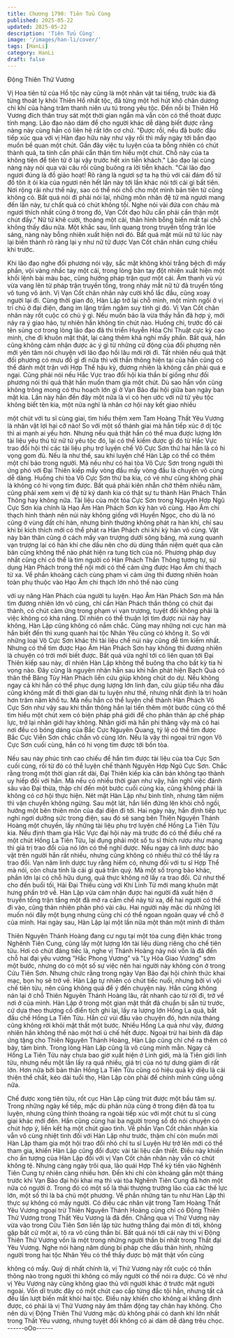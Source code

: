 ```yaml
---
title: Chương 1790: Tiên Tửu Cùng
published: 2025-05-22
updated: 2025-05-22
description: 'Tiên Tửu Cùng'
image: '/images/han-li/cover/'
tags: [HanLi]
category: HanLi
draft: false
---
```


Động Thiên Thử Vương

Vị Hoa tiên tử của Hồ tộc này cũng là một nhân vật tai tiếng,
trước kia đã từng thoát ly khỏi Thiên Hồ nhất tộc, đã từng một hơi
hút khô chân dương chi khí của hàng trăm thanh niên ưu tú trong
yêu tộc. Đến nỗi bị Thiên Hồ Vương đích thân truy sát một thời
gian ngắn mà vẫn còn có thể thoát được tính mạng.
Lão đạo nào dám để cho người khác dễ dàng biết được rằng
nàng này cùng hắn có liên hệ rất lớn cơ chứ.
"Được rồi, nếu đã bước đầu tiếp xúc qua với vị Hàn đạo hữu này
như vậy rồi thì mấy ngày tới bần đạo muốn bế quan một chút.
Gần đây việc tu luyện của ta bỗng nhiên có chút thành quả, ta
tính cẩn phải cẩn thận tìm hiểu một chút. Chỗ này của ta không
tiện để tiên tử ở lại vậy trước hết xin tiễn khách." Lão đạo lại cùng
nàng này nói qua vài câu rồi cũng buông ra lời tiễn khách.
"Cái lão đạo ngươi đúng là đồ giảo hoạt! Rõ ràng là ngươi sợ ta
hạ thủ với cái đám đồ tử đồ tôn ít ỏi kia của ngươi nên hết lần này
tới lần khác nói tới cái gì bất tiên. Nơi rộng rãi như thế này, sao có
thể nói chỗ cho một mình bản tiên tử cũng không có. Bất quá nói
đi phải nói lại, những môn nhân đệ tử mà ngươi mang đến lần
này, tư chất quả có chút không tồi. Nghe nói vài đứa con cháu mà
ngươi thích nhất cũng ở trong đó, Vạn Cốt đạo hữu cần phải cẩn
thận một chút đấy." Nữ tử khẽ cười, thoáng một cái, thân hình
bỗng biến mất tại chỗ không thấy đâu nữa.
Một khắc sau, linh quang trong truyền tống trận lóe sáng, nàng
này bỗng nhiên xuất hiện nơi đó.
Bất quá mặt mũi nữ tử lúc này lại biến thành rõ ràng lại y như nữ
tử được Vạn Cốt chân nhân cưng chiều khi trước.

Khi lão đạo nghe đối phương nói vậy, sắc mặt không khỏi trắng
bệch đi mấy phần, vội vàng nhấc tay một cái, trong lòng bàn tay
đột nhiên xuất hiện một khối lệnh bài màu bạc, cũng hướng pháp
trận quơ một cái.
Âm thanh vù vù vừa vang lên từ pháp trận truyền tống, trong nháy
mắt nữ tử đã truyền tống vô tung vô ảnh.
Vị Vạn Cốt chân nhân này cười khổ lắc đầu, cũng xoay người lại
đi.
Cùng thời gian đó, Hàn Lập trở lại chỗ mình, một mình ngồi ở vị
trí chủ ở đại điện, đang im lặng trầm ngâm suy tính gì đó.
Vị Vạn Cốt chân nhân này rốt cuộc có chủ ý gì.
Nếu muốn bảo là vừa thấy hắn đã hợp ý, mới nảy ra ý giao hảo,
tự nhiên hắn không tin chút nào.
Huống chi, trước đó cái tên sủng cơ trong lòng lão đạo đã thi triển
Huyễn Hóa Chi Thuật cực kỳ cao minh, che đi khuôn mặt thật, lại
càng thêm khả nghi mấy phần.
Bất quá, hắn cũng không cảm nhận được ác ý gì từ những cử
động của đối phương nên mới yên tâm nói chuyện với lão đạo hồi
lâu mới rời đi.
Tất nhiên nếu quả thật đối phương có mưu đồ gì đi nữa thì với
thần thông hiện tại của hắn cũng có thể đánh một trận với Hợp
Thể hậu kỳ, đương nhiên là không cần phải quá e ngại.
Cũng phải nói nếu Hắc Vực trao đổi hội kia thần bí giống như đối
phương nói thì quả thật hắn muốn tham gia một chút.
Dù sao hắn vốn cũng không trông mong có thu hoạch lớn gì ở
Vạn Bảo đại hội giữa ban ngày ban mặt kia.
Lần này hắn đến đây một nửa là vì có hẹn ước với nữ tử yêu tộc
không biết tên kia, một nửa nghĩ là nhân cơ hội này kết giao nhiều

một chút với tu sĩ cùng giai, tìm hiểu thêm xem Tam Hoàng Thất
Yêu Vương là nhân vật lợi hại cỡ nào! So với một số thánh giai
mà hắn tiếp xúc ở dị tộc thì ai mạnh ai yếu hơn.
Nhưng nếu quả thật hắn có thể mua được lượng lớn tài liệu yêu
thú từ nữ tử yêu tộc đó, lại có thể kiếm được gì đó từ Hắc Vực
trao đổi hội thì các tài liệu phụ trợ luyện chế Vô Cực Sơn thứ hai
hẳn là có hi vọng gom đủ.
Nếu là như thế, sau khi luyện chế Hàn Lập có thể có thêm một chí
bảo trong người.
Mà nếu như có hai tòa Vô Cực Sơn trong người thì ứng phó với
Đại Thiên kiếp mấy vòng đầu mấy vòng đầu là chuyện vô cùng dễ
dàng.
Huống chi tòa Vô Cực Sơn thứ ba kia, có vẻ như cũng không phải
là không có hi vọng tìm được. Bất quá phải kiên nhẫn chờ thêm
nhiều năm, cũng phải xem xem vị đệ tử ký danh kia có thật sự tu
thành Hàn Phách Thần Thông hay không nữa.
Tài liệu của một tòa Cực Sơn trong Nguyên Hợp Ngũ Cực Sơn
kia chính là Hạo Âm Hàn Phách Sơn kỳ hàn vô cùng.
Hạo Âm chi thạch hình thành nên núi này không giống với Huyền
Ngọc, cho dù là nó cũng ở vùng đất chí hàn, nhưng bình thường
không phát ra hàn khí, chỉ sau khi bị kích thích mới có thể phát ra
Hàn Phách chi khí kỳ hàn vô cùng.
Vật này bản thân cũng ở cách mấy vạn trượng dưới sông băng,
mà xung quanh vạn trượng lại có hàn khí che dấu nên cho dù
dùng thần niệm quét qua căn bản cũng không thể nào phát hiện
ra tung tích của nó.
Phương pháp duy nhất cũng chỉ có thể là tìm người có Hàn
Phách Thần Thông tương tự, sử dụng Hàn Phách trong thể nội
mới có thể cảm ứng được Hạo Âm chi thạch từ xa.
Về phần khoảng cách cùng phạm vi cảm ứng thì đương nhiên
hoàn toàn phụ thuộc vào Hạo Âm chi thạch lớn nhỏ thế nào cùng

với uy năng Hàn Phách của người tu luyện.
Hạo Âm Hàn Phách Sơn mà hắn tìm đương nhiên lớn vô cùng,
chỉ cần Hàn Phách thần thông có chút đại thành, có chút cảm ứng
trong phạm vi vạn trượng, tuyệt đối không phải là việc không có
khả năng.
Dĩ nhiên có thể thuận lợi tìm được núi này hay không, Hàn Lập
cũng không có nắm chắc.
Cũng may những nơi cực hàn mà hắn biết đến thì xung quanh hai
tộc Nhân Yêu cũng có không ít.
So với những loại Vô Cực Sơn khác thì tài liệu chế núi này cũng
dễ tìm kiếm nhất.
Nhưng có thể tìm được Hạo Âm Hàn Phách Sơn hay không thì
đương nhiên là chuyện có trời mới biết được.
Bất quá vừa nghĩ tới có liên quan tới Đại Thiên kiếp sau này, dĩ
nhiên Hàn Lập không thể buông tha cho bất kỳ tia hi vọng nào.
Đây cũng là nguyên nhân hắn sau khi hắn phát hiện Bạch Quả có
thân thể Băng Tủy Hàn Phách liền cứu giúp không chút do dự.
Nếu không ngay cả khi hắn có thể phục dụng lượng lớn linh đan,
cứu giúp tiểu nha đầu cũng không mất đi thời gian dài tu luyện
như thế, nhưng nhất định là trì hoãn hơn trăm năm khổ tu.
Mà nếu hắn có thể luyện chế thành Hàn Phách Vô Cực Sơn như
vậy sau khi thần thông hắn lại tiến thêm một bước cũng có thể tìm
hiểu một chút xem có biện pháp phá giới để cho phân thân áp chế
pháp lực, trở lại nhân giới hay không. Nhân giới mà hắn phi thăng
vậy mà có hai nơi đều có bóng dáng của Bắc Cực Nguyên
Quang, tỷ lệ có thể tìm được Bắc Cực Viễn Sơn chắc chắn vô
cùng lớn.
Nếu là vậy thì ngoại trừ ngọn Vô Cực Sơn cuối cùng, hắn có hi
vọng tìm được tới bốn tòa.

Nếu sau này phúc tinh cao chiếu để hắn tìm được tài liệu của tòa
Cực Sơn cuối cùng, rồi từ đó có thể luyện chế thành Nguyên Hợp
Ngũ Cực Sơn. Chắc rằng trong một thời gian rất dài, Đại Thiên
kiếp kia căn bản không tạo thành uy hiếp đối với hắn.
Mà nếu có nhiều thời gian như vậy, hắn nghĩ việc đánh sâu vào
Đại thừa, thập chí đến một bước cuối cùng kia, cũng không phải
là không có cơ hội thực hiện.
Nét mặt Hàn Lập như bình tĩnh, nhưng tâm niệm thì vận chuyển
không ngừng.
Sau một lát, hắn liền đứng lên khỏi chỗ ngồi, hướng một bên
thiên môn của đại điện đi tới.
Hai ngày này, hắn định tiếp tục nghỉ ngơi dưỡng sức trong điện,
sau đó sẽ sang bên Thiên Nguyên Thánh Hoàng một chuyến, lấy
những tài liệu phụ trợ luyện chế Hồng La Tiên Tửu kia.
Nếu định tham gia Hắc Vực đại hội này mà trước đó có thể điều
chế ra một chút Hồng La Tiên Tửu, lại đụng phải một số tu sĩ thích
rượu như mạng thì giá trị trao đổi của nó lớn có thể nghĩ được.
Nếu ngay cả linh dược bảo vật trên người hắn rất nhiều, nhưng
cũng không có nhiều thứ có thể lấy ra trao đổi. Vạn năm linh
dược tuy rằng hiếm có, nhưng đối với tu sĩ Hợp Thể mà nói, còn
chưa tính là cái gì quá trân quý. Mà một số trọng bảo khác, phần
lớn lại có chỗ hữu dụng, quả thực không nỡ lấy ra trao đổi.
Cứ như thế cho đến buổi tối, Hải Đại Thiếu cùng với Khí Linh Tử
mới mang khuôn mặt hưng phấn trở về.
Hàn Lập vừa cảm nhận được hai người đã xuất hiện ở truyền
tống trận tầng một đã mở ra cấm chế này từ xa, để hai người có
thể đi vào, cũng thản nhiên phân phó vài câu.
Hai người này mặc dù những lời muốn nói đầy một bụng nhưng
cũng chỉ có thể ngoan ngoãn quay về chỗ ở của mình.
Hai ngày sau, Hàn Lập lại một lần nữa một thân một mình đi thăm

Thiên Nguyên Thánh Hoàng đang cư ngụ tại một tòa cung điện
khác trong Nghênh Tiên Cung, cũng lấy một lượng lớn tài liệu
dùng riêng cho chế tiên tửu.
Hơi có chút đáng tiếc là, nghe vị Thánh Hoàng này nói vốn là đã
đến chỗ hai đại yêu vương "Hắc Phong Vương" và "Ly Hỏa Giao
Vương" sớm một bước, nhưng do có một số sự việc nên hai
người này không còn ở trong Cửu Tiên Sơn.
Nhưng chức rằng trong ngày Vạn Bảo đại hội chính thức khai
mạc, bọn họ sẽ trở về.
Hàn Lập tự nhiên có chút tiếc nuối, nhưng bởi vì vội chế tiên tửu,
nên cũng không quá để ý đến chuyện này.
Hắn cũng không nán lại ở chỗ Thiên Nguyên Thánh Hoàng lâu,
rất nhanh cáo từ rời đi, trở về nơi ở của mình.
Hàn Lập ở trong một gian mật thất đã chuẩn bị sẵn từ trước, cứ
dựa theo thượng cổ điển tịch ghi lại, lấy ra lượng lớn Hồng La
quả, bắt đầu chế Hồng La Tiên Tửu.
Hắn cứ vùi đầu vào chuyện đó, hơn nửa tháng cũng không rời
khỏi mật thất một bước.
Nhiều Hồng La quả như vậy, đương nhiên hắn không thể nào một
hơi ủ chế hết được.
Ngoại trừ hai bình đã đáp ứng tặng cho Thiên Nguyên Thánh
Hoàng, Hàn Lập cũng chỉ chế ra thêm có bảy, tám bình.
Trong lòng Hàn Lập cũng là vô cùng minh mẫn.
Ngay cả Hồng La Tiên Tửu này chưa bao giờ xuất hiện ở Linh
giới, mà là Tiên giới linh tửu, nhưng nếu một lần lấy ra quá nhiều,
giá trị của nó tự dưng giảm đi rất lớn.
Hơn nữa bởi bản thân Hồng La Tiên Tửu cũng có hiệu quả kỳ
diệu là cải thiện thể chất, kéo dài tuổi thọ, Hàn Lập còn phải để
chính mình cũng uống nữa.

Chế được xong tiên tửu, rốt cục Hàn Lập cũng trút được một bầu
tâm sự. Trong những ngày kế tiếp, mặc dù phân nửa cũng ở
trong điện đả tọa tu luyện, nhưng cũng thỉnh thoảng ra ngoài tiếp
xúc với một chút tu sĩ cùng giai khác mới đến.
Hắn cũng cùng hai ba người trong số đó nói chuyện có chút hợp
ý, liền kết hạ một chút giao tình.
Về phần Vạn Cốt chân nhân kia vẫn vô cùng nhiệt tình đối với
Hàn Lập như trước, thậm chí còn muốn mời Hàn Lập tham gia
một hội trao đổi nhỏ chỉ tu sĩ Luyện Hư trở lên mới có thể tham
gia, khiến Hàn Lập cũng đổi được vài tài liệu cần thiết.
Điều này khiến cho ấn tượng của Hàn Lập đối với vị Vạn Cốt
chân nhân này vẫn có chút không tệ.
Nhưng càng ngày trôi qua, lão quái Hợp Thể kỳ tiến vào Nghênh
Tiên Cung tự nhiên càng nhiều hơn.
Đến khi chỉ còn khoảng gần một tháng trước khi Vạn Bảo đại hội
khai mạ thì vài tòa Nghênh Tiên Cung đã hơn một nửa có người
ở.
Trong đó có một số là thái thượng trưởng lão của các thế lực lớn,
một số thì là bá chủ một phương. Về phần những tán tu như Hàn
Lập thì thực sự không có mấy người.
Có điều các nhân vật trong Tam Hoàng Thất Yêu Vương ngoại trừ
Thiên Nguyên Thánh Hoàng cũng chỉ có Động Thiên Thử Vương
trong Thất Yêu Vương là đã đến.
Chẳng qua vị Thử Vương này vừa vào trong Cửu Tiên Sơn liền
lập tức hướng thẳng đại môn đi tới, không gặp bất cứ một ai, tỏ ra
vô cùng thần bí.
Bất quá nói tới cái này thì vị Động Thiên Thử Vương vốn là một
trong những người thần bí nhất trong Thất đại Yêu Vương. Nghe
nói hàng năm dùng bí pháp che dấu thân hình, những người
trong hai tộc Nhân Yêu có thể thấy được bộ mặt thật vốn cũng

không có mấy.
Quỷ dị nhất chính là, vị Thử Vương này rốt cuộc có thần thông
nào trong người thì không có mấy người có thể nói ra được.
Có vẻ như vị Yêu Vương này cũng không giao thủ với người khác
ở trước mặt người ngoài. Vốn dĩ trước đây có một chút cao cấp
từng đắc tội hắn, nhưng tất cả đều lần lượt biến mất khỏi hai tộc.
Điều này khiến cho không ai khẳng định được, có phải là vị Thử
Vương này âm thầm động tay chân hay không.
Cho nên dù vị Động Thiên Thử Vương mặc dù không phải có
danh khí lớn nhất trong Thất Yêu vương, nhưng tuyệt đối không
có ai dám dễ dàng trêu chọc.
------oOo------
